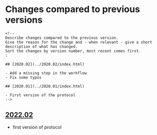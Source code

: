 # Changes compared to previous versions

```{=html}
<!--
Describe changes compared to the previous version. 
Give the reason for the change and - when relevant - give a short description of what has changed. 
Sort the changes by version number, most recent comes first. 
:

## [2020.02](../2020.02/index.html)

- Add a missing step in the workflow
- Fix some typos

## [2020.01](../2020.01/index.html)

- First version of the protocol
-->
```
## [2022.02](../2022.02/index.html)

-   first version of protocol
